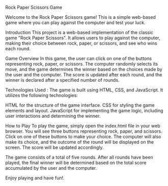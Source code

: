 Rock Paper Scissors Game

Welcome to the Rock Paper Scissors game! This is a simple web-based game where you can play against the computer and test your luck.

Introduction
This project is a web-based implementation of the classic game "Rock Paper Scissors". It allows users to play against the computer, making their choice between rock, paper, or scissors, and see who wins each round.

Game Overview
In this game, the user can click on one of the buttons representing rock, paper, or scissors. The computer randomly selects its move, and the game determines the winner based on the choices made by the user and the computer. The score is updated after each round, and the winner is declared after a specified number of rounds.

Technologies Used :
The game is built using HTML, CSS, and JavaScript. It utilizes the following technologies:

HTML for the structure of the game interface.
CSS for styling the game elements and layout.
JavaScript for implementing the game logic, including user interactions and determining the winner.

How to Play
To play the game, simply open the index.html file in your web browser. You will see three buttons representing rock, paper, and scissors. Click on one of these buttons to make your choice. The computer will also make its choice, and the outcome of the round will be displayed on the screen. The score will be updated accordingly.

The game consists of a total of five rounds. After all rounds have been played, the final winner will be determined based on the total score accumulated by the user and the computer.

Enjoy playing and have fun!.